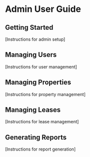 # Admin User Guide

## Getting Started
[Instructions for admin setup]

## Managing Users
[Instructions for user management]

## Managing Properties
[Instructions for property management]

## Managing Leases
[Instructions for lease management]

## Generating Reports
[Instructions for report generation]